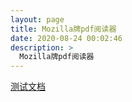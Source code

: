 ```yaml
---
layout: page
title: Mozilla牌pdf阅读器
date: 2020-08-24 00:02:46
description: >
  Mozilla牌pdf阅读器
---
```

[测试文档](/pdfv/web/viewer.html?file=https%3a%2f%2fipfs.globalupload.io%2fQmPCK7n7KXADQjeHkgjmhd273yPiEvkrXtwoyiamqXjLcq)